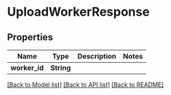 # UploadWorkerResponse

## Properties

Name | Type | Description | Notes
------------ | ------------- | ------------- | -------------
**worker_id** | **String** |  | 

[[Back to Model list]](../README.md#documentation-for-models) [[Back to API list]](../README.md#documentation-for-api-endpoints) [[Back to README]](../README.md)


